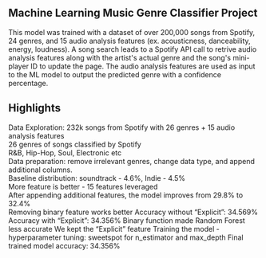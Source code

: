 ## Machine Learning Music Genre Classifier Project

This model was trained with a dataset of over 200,000 songs from Spotify, 24 genres, and 15 audio analysis features (ex. acousticness, danceability, energy, loudness). A song search leads to a Spotify API call to retrive audio analysis features along with the artist's actual genre and the song's mini-player ID to update the page. The audio analysis features are used as input to the ML model to output the predicted genre with a confidence percentage.

## Highlights
Data Exploration: 232k songs from Spotify with 26 genres + 15 audio analysis features                                                          
26 genres of songs classified by Spotify     
R&B, Hip-Hop, Soul, Electronic etc    
Data preparation: remove irrelevant genres, change data type, and append additional columns.   
Baseline distribution: soundtrack - 4.6%, Indie - 4.5%   
More feature is better - 15 features leveraged   
After appending additional features, the model improves from 29.8% to 32.4%  
Removing binary feature works better 
Accuracy without “Explicit”: 34.569%  Accuracy with “Explicit”: 34.356% 
Binary function made Random Forest less accurate 
We kept the “Explicit” feature 
Training the model - hyperparameter tuning: sweetspot for n_estimator and max_depth 
Final trained model accuracy: 34.356% 

